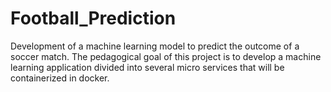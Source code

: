 # Football_Prediction

Development of a machine learning model to predict the outcome of a soccer match. 
The pedagogical goal of this project is to develop a machine learning application divided into several micro services that will be containerized in docker. 
